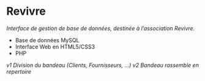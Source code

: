 Revivre
=======

_Interface de gestion de base de données, destinée à l’association Revivre._

* Base de données MySQL
* Interface Web en HTML5/CSS3
* PHP

*v1 Division du bandeau (Clients, Fournisseurs, ...)*
*v2 Bandeau rassemble en repertoire*
